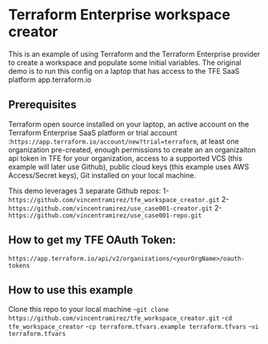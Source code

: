 # Terraform Enterprise workspace creator
This is an example of using Terraform and the Terraform Enterprise provider to create a workspace and populate some initial variables.  The original demo is to run this config on a laptop that has access to the TFE SaaS platform app.terraform.io

## Prerequisites 
Terraform open source installed on your laptop, an active account on the Terraform Enterprise SaaS platform or trial account :`https://app.terraform.io/account/new?trial=terraform`, at least one organization pre-created, enough permissions to create an an organizaiton api token in TFE for your organization, access to a supported VCS (this example will later use Github), public cloud keys (this example uses AWS Access/Secret keys), Git installed on your local machine.  

This demo leverages 3 separate Github repos:
1-`https://github.com/vincentramirez/tfe_workspace_creator.git`
2-`https://github.com/vincentramirez/use_case001-creator.git`
2-`https://github.com/vincentramirez/use_case001-repo.git`


## How to get my TFE OAuth Token:
`https://app.terraform.io/api/v2/organizations/<yourOrgName>/oauth-tokens`

## How to use this example
Clone this repo to your local machine 
-```git clone https://github.com/vincentramirez/tfe_workspace_creator.git```
-```cd tfe_workspace_creator```
-`cp terraform.tfvars.example terraform.tfvars` 
-`vi terraform.tfvars` 
